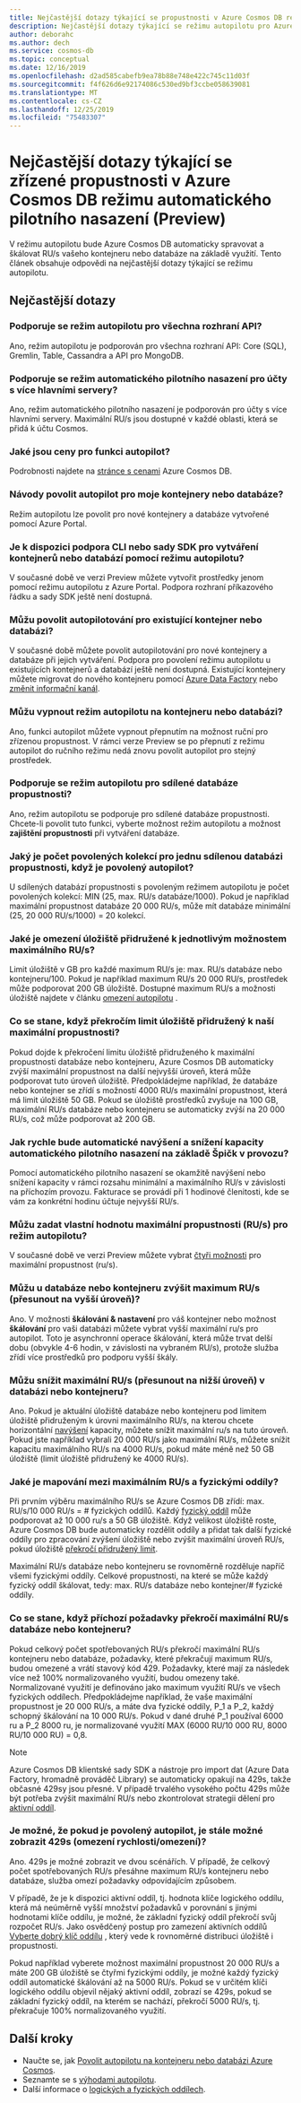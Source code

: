 ```yaml
---
title: Nejčastější dotazy týkající se propustnosti v Azure Cosmos DB režimu autopilotu
description: Nejčastější dotazy týkající se režimu autopilotu pro Azure Cosmos DB databáze a kontejnery
author: deborahc
ms.author: dech
ms.service: cosmos-db
ms.topic: conceptual
ms.date: 12/16/2019
ms.openlocfilehash: d2ad585cabefb9ea78b88e748e422c745c11d03f
ms.sourcegitcommit: f4f626d6e92174086c530ed9bf3ccbe058639081
ms.translationtype: MT
ms.contentlocale: cs-CZ
ms.lasthandoff: 12/25/2019
ms.locfileid: "75483307"
---
```

# <a name="frequently-asked-questions-about-provisioned-throughput-in-azure-cosmos-db-autopilot-mode-preview"></a>Nejčastější dotazy týkající se zřízené propustnosti v Azure Cosmos DB režimu automatického pilotního nasazení (Preview)
V režimu autopilotu bude Azure Cosmos DB automaticky spravovat a škálovat RU/s vašeho kontejneru nebo databáze na základě využití. Tento článek obsahuje odpovědi na nejčastější dotazy týkající se režimu autopilotu. 

## <a name="frequently-asked-questions"></a>Nejčastější dotazy

### <a name="is-autopilot-mode-supported-for-all-apis"></a>Podporuje se režim autopilotu pro všechna rozhraní API?
Ano, režim autopilotu je podporován pro všechna rozhraní API: Core (SQL), Gremlin, Table, Cassandra a API pro MongoDB.

### <a name="is-autopilot-mode-supported-for-multi-master-accounts"></a>Podporuje se režim automatického pilotního nasazení pro účty s více hlavními servery?
Ano, režim automatického pilotního nasazení je podporován pro účty s více hlavními servery. Maximální RU/s jsou dostupné v každé oblasti, která se přidá k účtu Cosmos. 

### <a name="what-is-the-pricing-for-autopilot"></a>Jaké jsou ceny pro funkci autopilot?
Podrobnosti najdete na [stránce s cenami](https://azure.microsoft.com/pricing/details/cosmos-db/) Azure Cosmos DB. 

### <a name="how-do-i-enable-autopilot-for-my-containers-or-databases"></a>Návody povolit autopilot pro moje kontejnery nebo databáze?
Režim autopilotu lze povolit pro nové kontejnery a databáze vytvořené pomocí Azure Portal. 

### <a name="is-there-cli-or-sdk-support-to-create-containers-or-databases-with-autopilot-mode"></a>Je k dispozici podpora CLI nebo sady SDK pro vytváření kontejnerů nebo databází pomocí režimu autopilotu?
V současné době ve verzi Preview můžete vytvořit prostředky jenom pomocí režimu autopilotu z Azure Portal. Podpora rozhraní příkazového řádku a sady SDK ještě není dostupná.

### <a name="can-i-enable-autopilot-on-an-existing-container-or-a-database"></a>Můžu povolit autopilotování pro existující kontejner nebo databázi?
V současné době můžete povolit autopilotování pro nové kontejnery a databáze při jejich vytváření. Podpora pro povolení režimu autopilotu u existujících kontejnerů a databází ještě není dostupná. Existující kontejnery můžete migrovat do nového kontejneru pomocí [Azure Data Factory](../data-factory/connector-azure-cosmos-db.md) nebo [změnit informační kanál](change-feed.md). 

### <a name="can-i-turn-off-autopilot-mode-on-a-container-or-database"></a>Můžu vypnout režim autopilotu na kontejneru nebo databázi?
Ano, funkci autopilot můžete vypnout přepnutím na možnost ruční pro zřízenou propustnost. V rámci verze Preview se po přepnutí z režimu autopilot do ručního režimu nedá znovu povolit autopilot pro stejný prostředek. 

### <a name="is-autopilot-mode-supported-for-shared-throughput-databases"></a>Podporuje se režim autopilotu pro sdílené databáze propustnosti?
Ano, režim autopilotu se podporuje pro sdílené databáze propustnosti. Chcete-li povolit tuto funkci, vyberte možnost režim autopilotu a možnost **zajištění propustnosti** při vytváření databáze. 

### <a name="what-is-the-number-of-allowed-collections-per-shared-throughput-database-when-autopilot-is-enabled"></a>Jaký je počet povolených kolekcí pro jednu sdílenou databázi propustnosti, když je povolený autopilot?
U sdílených databází propustnosti s povoleným režimem autopilotu je počet povolených kolekcí: MIN (25, max. RU/s databáze/1000). Pokud je například maximální propustnost databáze 20 000 RU/s, může mít databáze minimální (25, 20 000 RU/s/1000) = 20 kolekcí. 


### <a name="what-is-the-storage-limit-associated-with-each-max-rus-option"></a>Jaké je omezení úložiště přidružené k jednotlivým možnostem maximálního RU/s?  
Limit úložiště v GB pro každé maximum RU/s je: max. RU/s databáze nebo kontejneru/100. Pokud je například maximum RU/s 20 000 RU/s, prostředek může podporovat 200 GB úložiště. Dostupné maximum RU/s a možnosti úložiště najdete v článku [omezení autopilotu](provision-throughput-autopilot.md#autopilot-limits) . 

### <a name="what-happens-if-i-exceed-the-storage-limit-associated-with-my-max-throughput"></a>Co se stane, když překročím limit úložiště přidružený k naší maximální propustnosti?
Pokud dojde k překročení limitu úložiště přidruženého k maximální propustnosti databáze nebo kontejneru, Azure Cosmos DB automaticky zvýší maximální propustnost na další nejvyšší úroveň, která může podporovat tuto úroveň úložiště. Předpokládejme například, že databáze nebo kontejner se zřídí s možností 4000 RU/s maximální propustnost, která má limit úložiště 50 GB. Pokud se úložiště prostředků zvyšuje na 100 GB, maximální RU/s databáze nebo kontejneru se automaticky zvýší na 20 000 RU/s, což může podporovat až 200 GB. 

### <a name="how-quickly-will-autopilot-scale-up-and-down-based-on-spikes-in-traffic"></a>Jak rychle bude automatické navýšení a snížení kapacity automatického pilotního nasazení na základě Špičk v provozu?
Pomocí automatického pilotního nasazení se okamžitě navýšení nebo snížení kapacity v rámci rozsahu minimální a maximálního RU/s v závislosti na příchozím provozu. Fakturace se provádí při 1 hodinové členitosti, kde se vám za konkrétní hodinu účtuje nejvyšší RU/s. 

### <a name="can-i-specify-a-custom-max-throughput-rus-value-for-autopilot-mode"></a>Můžu zadat vlastní hodnotu maximální propustnosti (RU/s) pro režim autopilotu?
V současné době ve verzi Preview můžete vybrat [čtyři možnosti](provision-throughput-autopilot.md#autopilot-limits) pro maximální propustnost (ru/s).

### <a name="can-i-increase-the-max-rus-move-to-a-higher-tier-on-the-database-or-container"></a>Můžu u databáze nebo kontejneru zvýšit maximum RU/s (přesunout na vyšší úroveň)? 
Ano. V možnosti **škálování & nastavení** pro váš kontejner nebo možnost **škálování** pro vaši databázi můžete vybrat vyšší maximální ru/s pro autopilot. Toto je asynchronní operace škálování, která může trvat delší dobu (obvykle 4-6 hodin, v závislosti na vybraném RU/s), protože služba zřídí více prostředků pro podporu vyšší škály. 

### <a name="can-i-reduce-the-max-rus-move-to-a-lower-tier-on-the-database-or-container"></a>Můžu snížit maximální RU/s (přesunout na nižší úroveň) v databázi nebo kontejneru?
Ano. Pokud je aktuální úložiště databáze nebo kontejneru pod limitem úložiště přidruženým k úrovni maximálního RU/s, na kterou chcete horizontální [navýšení](#what-is-the-storage-limit-associated-with-each-max-rus-option) kapacity, můžete snížit maximální ru/s na tuto úroveň. Pokud jste například vybrali 20 000 RU/s jako maximální RU/s, můžete snížit kapacitu maximálního RU/s na 4000 RU/s, pokud máte méně než 50 GB úložiště (limit úložiště přidružený ke 4000 RU/s).

### <a name="what-is-the-mapping-between-the-max-rus-and-physical-partitions"></a>Jaké je mapování mezi maximálním RU/s a fyzickými oddíly?
Při prvním výběru maximálního RU/s se Azure Cosmos DB zřídí: max. RU/s/10 000 RU/s = # fyzických oddílů. Každý [fyzický oddíl](partition-data.md#physical-partitions) může podporovat až 10 000 ru/s a 50 GB úložiště. Když velikost úložiště roste, Azure Cosmos DB bude automaticky rozdělit oddíly a přidat tak další fyzické oddíly pro zpracování zvýšení úložiště nebo zvýšit maximální úroveň RU/s, pokud úložiště [překročí přidružený limit](#what-is-the-storage-limit-associated-with-each-max-rus-option). 

Maximální RU/s databáze nebo kontejneru se rovnoměrně rozděluje napříč všemi fyzickými oddíly. Celkové propustnosti, na které se může každý fyzický oddíl škálovat, tedy: max. RU/s databáze nebo kontejner/# fyzické oddíly. 

### <a name="what-happens-if-incoming-requests-exceed-the-max-rus-of-the-database-or-container"></a>Co se stane, když příchozí požadavky překročí maximální RU/s databáze nebo kontejneru?
Pokud celkový počet spotřebovaných RU/s překročí maximální RU/s kontejneru nebo databáze, požadavky, které překračují maximum RU/s, budou omezené a vrátí stavový kód 429. Požadavky, které mají za následek více než 100% normalizovaného využití, budou omezeny také. Normalizované využití je definováno jako maximum využití RU/s ve všech fyzických oddílech. Předpokládejme například, že vaše maximální propustnost je 20 000 RU/s, a máte dva fyzické oddíly, P_1 a P_2, každý schopný škálování na 10 000 RU/s. Pokud v dané druhé P_1 používal 6000 ru a P_2 8000 ru, je normalizované využití MAX (6000 RU/10 000 RU, 8000 RU/10 000 RU) = 0,8.

> [!NOTE]
> Azure Cosmos DB klientské sady SDK a nástroje pro import dat (Azure Data Factory, hromadně prováděč Library) se automaticky opakují na 429s, takže občasné 429sy jsou přesné. V případě trvalého vysokého počtu 429s může být potřeba zvýšit maximální RU/s nebo zkontrolovat strategii dělení pro [aktivní oddíl](#is-it-still-possible-to-see-429s-throttlingrate-limiting-when-autopilot-is-enabled).

### <a name="is-it-still-possible-to-see-429s-throttlingrate-limiting-when-autopilot-is-enabled"></a>Je možné, že pokud je povolený autopilot, je stále možné zobrazit 429s (omezení rychlosti/omezení)? 
Ano. 429s je možné zobrazit ve dvou scénářích. V případě, že celkový počet spotřebovaných RU/s přesáhne maximum RU/s kontejneru nebo databáze, služba omezí požadavky odpovídajícím způsobem. 

V případě, že je k dispozici aktivní oddíl, tj. hodnota klíče logického oddílu, která má neúměrně vyšší množství požadavků v porovnání s jinými hodnotami klíče oddílu, je možné, že základní fyzický oddíl překročí svůj rozpočet RU/s. Jako osvědčený postup pro zamezení aktivních oddílů [Vyberte dobrý klíč oddílu](partitioning-overview.md#choose-partitionkey) , který vede k rovnoměrné distribuci úložiště i propustnosti. 

Pokud například vyberete možnost maximální propustnost 20 000 RU/s a máte 200 GB úložiště se čtyřmi fyzickými oddíly, je možné každý fyzický oddíl automatické škálování až na 5000 RU/s. Pokud se v určitém klíči logického oddílu objevil nějaký aktivní oddíl, zobrazí se 429s, pokud se základní fyzický oddíl, na kterém se nachází, překročí 5000 RU/s, tj. překračuje 100% normalizovaného využití.

## <a name="next-steps"></a>Další kroky

* Naučte se, jak [Povolit autopilotu na kontejneru nebo databázi Azure Cosmos](provision-throughput-autopilot.md#create-a-database-or-a-container-with-autopilot-mode).
* Seznamte se s [výhodami autopilotu](provision-throughput-autopilot.md#benefits-of-autopilot-mode).
* Další informace o [logických a fyzických oddílech](partition-data.md).
